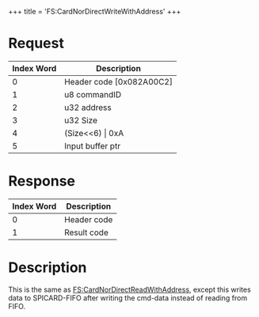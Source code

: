 +++
title = 'FS:CardNorDirectWriteWithAddress'
+++

# Request

| Index Word | Description                |
|------------|----------------------------|
| 0          | Header code \[0x082A00C2\] |
| 1          | u8 commandID               |
| 2          | u32 address                |
| 3          | u32 Size                   |
| 4          | (Size\<\<6) \| 0xA         |
| 5          | Input buffer ptr           |

# Response

| Index Word | Description |
|------------|-------------|
| 0          | Header code |
| 1          | Result code |

# Description

This is the same as
[FS:CardNorDirectReadWithAddress](FS:CardNorDirectReadWithAddress "wikilink"),
except this writes data to SPICARD-FIFO after writing the cmd-data
instead of reading from FIFO.